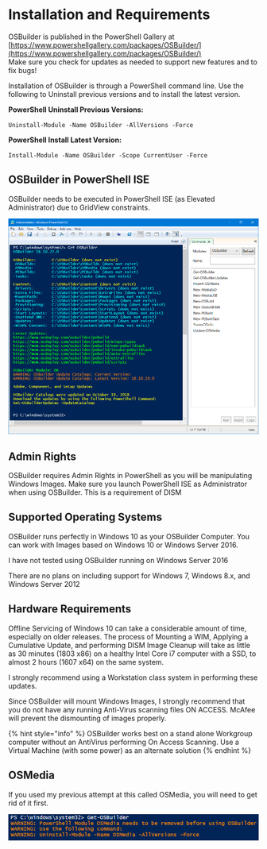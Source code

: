 # Installation and Requirements

OSBuilder is published in the PowerShell Gallery at [https://www.powershellgallery.com/packages/OSBuilder/](https://www.powershellgallery.com/packages/OSBuilder/)  
Make sure you check for updates as needed to support new features and to fix bugs!

Installation of OSBuilder is through a PowerShell command line. Use the following to Uninstall previous versions and to install the latest version.

**PowerShell Uninstall Previous Versions:**

```text
Uninstall-Module -Name OSBuilder -AllVersions -Force
```

**PowerShell Install Latest Version:**

```text
Install-Module -Name OSBuilder -Scope CurrentUser -Force
```

## OSBuilder in PowerShell ISE

OSBuilder needs to be executed in PowerShell ISE \(as Elevated Administrator\) due to GridView constraints.

![Version 18.10.22.0](../.gitbook/assets/2018-10-22_22-58-12.png)

## Admin Rights

OSBuilder requires Admin Rights in PowerShell as you will be manipulating Windows Images. Make sure you launch PowerShell ISE as Administrator when using OSBuilder.  This is a requirement of DISM

## Supported Operating Systems <a id="supported-operating-systems"></a>

OSBuilder runs perfectly in Windows 10 as your OSBuilder Computer. You can work with Images based on Windows 10 or Windows Server 2016.

I have not tested using OSBuilder running on Windows Server 2016

There are no plans on including support for Windows 7, Windows 8.x, and Windows Server 2012

## Hardware Requirements

Offline Servicing of Windows 10 can take a considerable amount of time, especially on older releases. The process of Mounting a WIM, Applying a Cumulative Update, and performing DISM Image Cleanup will take as little as 30 minutes \(1803 x86\) on a healthy Intel Core i7 computer with a SSD, to almost 2 hours \(1607 x64\) on the same system.

I strongly recommend using a Workstation class system in performing these updates.

Since OSBuilder will mount Windows Images, I strongly recommend that you do not have any running Anti-Virus scanning files ON ACCESS. McAfee will prevent the dismounting of images properly.

{% hint style="info" %}
OSBuilder works best on a stand alone Workgroup computer without an AntiVirus performing On Access Scanning.  Use a Virtual Machine \(with some power\) as an alternate solution
{% endhint %}

## OSMedia

If you used my previous attempt at this called OSMedia, you will need to get rid of it first.

![](../.gitbook/assets/2018-07-10_11-49-36.png)



